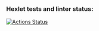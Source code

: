 ### Hexlet tests and linter status:
[![Actions Status](https://github.com/AlexMusin/python-project-lvl2/workflows/hexlet-check/badge.svg)](https://github.com/AlexMusin/python-project-lvl2/actions)